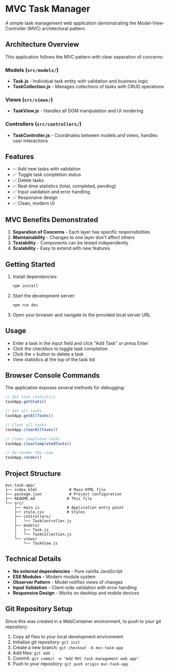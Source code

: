 # MVC Task Manager

A simple task management web application demonstrating the Model-View-Controller (MVC) architectural pattern.

## Architecture Overview

This application follows the MVC pattern with clear separation of concerns:

### Models (`src/models/`)
- **Task.js** - Individual task entity with validation and business logic
- **TaskCollection.js** - Manages collections of tasks with CRUD operations

### Views (`src/views/`)
- **TaskView.js** - Handles all DOM manipulation and UI rendering

### Controllers (`src/controllers/`)
- **TaskController.js** - Coordinates between models and views, handles user interactions

## Features

- ✅ Add new tasks with validation
- ✅ Toggle task completion status
- ✅ Delete tasks
- ✅ Real-time statistics (total, completed, pending)
- ✅ Input validation and error handling
- ✅ Responsive design
- ✅ Clean, modern UI

## MVC Benefits Demonstrated

1. **Separation of Concerns** - Each layer has specific responsibilities
2. **Maintainability** - Changes to one layer don't affect others
3. **Testability** - Components can be tested independently
4. **Scalability** - Easy to extend with new features

## Getting Started

1. Install dependencies:
   ```bash
   npm install
   ```

2. Start the development server:
   ```bash
   npm run dev
   ```

3. Open your browser and navigate to the provided local server URL

## Usage

- Enter a task in the input field and click "Add Task" or press Enter
- Click the checkbox to toggle task completion
- Click the × button to delete a task
- View statistics at the top of the task list

## Browser Console Commands

The application exposes several methods for debugging:

```javascript
// Get task statistics
taskApp.getStats()

// Get all tasks
taskApp.getAllTasks()

// Clear all tasks
taskApp.clearAllTasks()

// Clear completed tasks
taskApp.clearCompletedTasks()

// Re-render the view
taskApp.render()
```

## Project Structure

```
mvc-task-app/
├── index.html              # Main HTML file
├── package.json            # Project configuration
├── README.md              # This file
└── src/
    ├── main.js            # Application entry point
    ├── style.css          # Styles
    ├── controllers/
    │   └── TaskController.js
    ├── models/
    │   ├── Task.js
    │   └── TaskCollection.js
    └── views/
        └── TaskView.js
```

## Technical Details

- **No external dependencies** - Pure vanilla JavaScript
- **ES6 Modules** - Modern module system
- **Observer Pattern** - Model notifies views of changes
- **Input Validation** - Client-side validation with error handling
- **Responsive Design** - Works on desktop and mobile devices

## Git Repository Setup

Since this was created in a WebContainer environment, to push to your git repository:

1. Copy all files to your local development environment
2. Initialize git repository: `git init`
3. Create a new branch: `git checkout -b mvc-task-app`
4. Add files: `git add .`
5. Commit: `git commit -m "Add MVC task management web app"`
6. Push to your repository: `git push origin mvc-task-app`